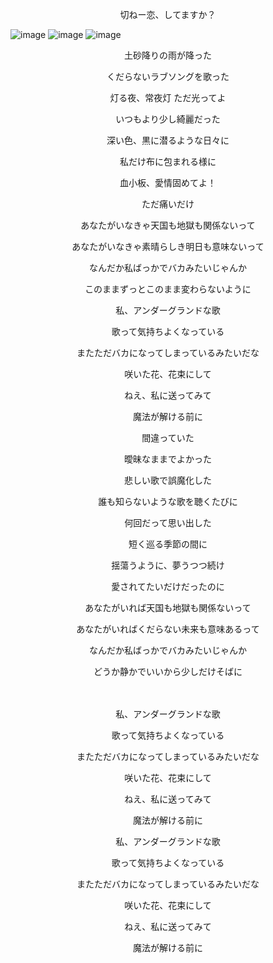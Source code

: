 <p align="center"> 切ねー恋、してますか？ </p>

![image](https://github.com/user-attachments/assets/4da1a9de-2c90-4a50-9424-cf7a76a56bb4) ![image](https://github.com/user-attachments/assets/4da1a9de-2c90-4a50-9424-cf7a76a56bb4) ![image](https://github.com/user-attachments/assets/4da1a9de-2c90-4a50-9424-cf7a76a56bb4)


<p align="center"> 土砂降りの雨が降った </p>
<p align="center"> くだらないラブソングを歌った </p>
<p align="center"> 灯る夜、常夜灯 ただ光ってよ </p>
<p align="center"> いつもより少し綺麗だった </p>
<p align="center"> 深い色、黒に潜るような日々に </p>
<p align="center"> 私だけ布に包まれる様に </p>
<p align="center"> 血小板、愛情固めてよ！</p>
<p align="center"> ただ痛いだけ </p>

<p align="center"> あなたがいなきゃ天国も地獄も関係ないって </p>
<p align="center"> あなたがいなきゃ素晴らしき明日も意味ないって </p>
<p align="center"> なんだか私ばっかでバカみたいじゃんか </p>
<p align="center"> このままずっとこのまま変わらないように </p>

<p align="center"> 私、アンダーグランドな歌 </p>
<p align="center"> 歌って気持ちよくなっている </p>
<p align="center"> またただバカになってしまっているみたいだな </p>
<p align="center"> 咲いた花、花束にして </p>
<p align="center"> ねえ、私に送ってみて </p>
<p align="center"> 魔法が解ける前に </p>

<p align="center"> 間違っていた </p>
<p align="center"> 曖昧なままでよかった </p>
<p align="center"> 悲しい歌で誤魔化した </p>
<p align="center"> 誰も知らないような歌を聴くたびに </p>

<p align="center"> 何回だって思い出した </p>
<p align="center"> 短く巡る季節の間に </p>
<p align="center"> 揺蕩うように、夢うつつ続け </p>
<p align="center"> 愛されてたいだけだったのに </p>

<p align="center"> あなたがいれば天国も地獄も関係ないって </p>
<p align="center"> あなたがいればくだらない未来も意味あるって </p>
<p align="center"> なんだか私ばっかでバカみたいじゃんか </p>
<p align="center"> どうか静かでいいから少しだけそばに　</p>
　
<p align="center"> 私、アンダーグランドな歌 </p>
<p align="center"> 歌って気持ちよくなっている </p>
<p align="center"> またただバカになってしまっているみたいだな </p>
<p align="center"> 咲いた花、花束にして </p>
<p align="center"> ねえ、私に送ってみて </p>
<p align="center"> 魔法が解ける前に </p>

<p align="center"> 私、アンダーグランドな歌 </p>
<p align="center"> 歌って気持ちよくなっている </p>
<p align="center"> またただバカになってしまっているみたいだな </p>
<p align="center"> 咲いた花、花束にして </p>
<p align="center"> ねえ、私に送ってみて </p>
<p align="center">  魔法が解ける前に </p>
